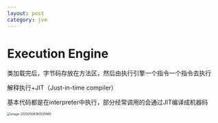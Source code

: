 ```yaml
---
layout: post
category: jvm
---
```




# Execution Engine

类加载完后，字节码存放在方法区，然后由执行引擎一个指令一个指令去执行



解释执行+JIT（Just-in-time compiler）

基本代码都是在interpreter中执行，部分经常调用的会通过JIT编译成机器码

<img src="https://cdn.jsdelivr.net/gh/liaozk-wiki/md_img/md/image-20250506180530985.png" alt="image-20250506180530985" style="zoom:50%;" />



